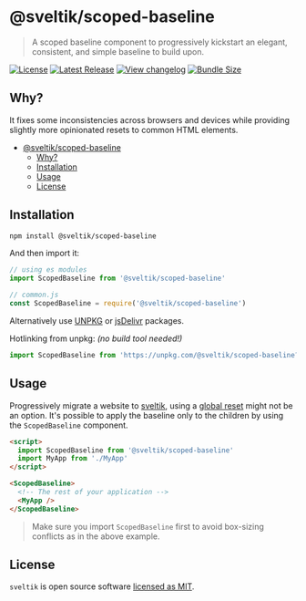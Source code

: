 # @sveltik/scoped-baseline

> A scoped baseline component to progressively kickstart an elegant, consistent, and simple baseline to build upon.

[![License](https://badgen.net/npm/license/@sveltik/scoped-baseline)](https://github.com/kenoxa/@sveltik/scoped-baseline/blob/main/LICENSE)
[![Latest Release](https://badgen.net/npm/v/@sveltik/scoped-baseline)](https://www.npmjs.com/package/@sveltik/scoped-baseline)
[![View changelog](https://badgen.net/badge/%E2%80%8B/Explore%20Changelog/green?icon=awesome)](https://changelogs.xyz/@sveltik/scoped-baseline)
[![Bundle Size](https://badgen.net/bundlephobia/minzip/@sveltik/scoped-baseline)](https://bundlephobia.com/result?p=@sveltik/scoped-baseline)

## Why?

It fixes some inconsistencies across browsers and devices while providing slightly more opinionated resets to common HTML elements.

<!-- prettier-ignore-start -->
<!-- START doctoc generated TOC please keep comment here to allow auto update -->
<!-- DON'T EDIT THIS SECTION, INSTEAD RE-RUN doctoc TO UPDATE -->


- [@sveltik/scoped-baseline](#sveltikscoped-baseline)
  - [Why?](#why)
  - [Installation](#installation)
  - [Usage](#usage)
  - [License](#license)

<!-- END doctoc generated TOC please keep comment here to allow auto update -->
<!-- prettier-ignore-end -->

## Installation

```sh
npm install @sveltik/scoped-baseline
```

And then import it:

```js
// using es modules
import ScopedBaseline from '@sveltik/scoped-baseline'

// common.js
const ScopedBaseline = require('@sveltik/scoped-baseline')
```

Alternatively use [UNPKG](https://unpkg.com/@sveltik/scoped-baseline/) or [jsDelivr](https://cdn.jsdelivr.net/npm/@sveltik/scoped-baseline/) packages.

Hotlinking from unpkg: _(no build tool needed!)_

```js
import ScopedBaseline from 'https://unpkg.com/@sveltik/scoped-baseline?module'
```

## Usage

Progressively migrate a website to [sveltik], using a [global reset](../baseline/README.md) might not be an option. It's possible to apply the baseline only to the children by using the `ScopedBaseline` component.

```html
<script>
  import ScopedBaseline from '@sveltik/scoped-baseline'
  import MyApp from './MyApp'
</script>

<ScopedBaseline>
  <!-- The rest of your application -->
  <MyApp />
</ScopedBaseline>
```

> Make sure you import `ScopedBaseline` first to avoid box-sizing conflicts as in the above example.

## License

`sveltik` is open source software [licensed as MIT](https://github.com/kenoxa/sveltik/blob/main/LICENSE).

[sveltik]: https://sveltik.js.org/
[svelte]: https://svelte.dev/
